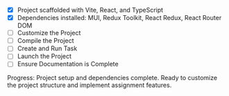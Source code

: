 - [x] Project scaffolded with Vite, React, and TypeScript
- [x] Dependencies installed: MUI, Redux Toolkit, React Redux, React Router DOM
- [ ] Customize the Project
- [ ] Compile the Project
- [ ] Create and Run Task
- [ ] Launch the Project
- [ ] Ensure Documentation is Complete

Progress: Project setup and dependencies complete. Ready to customize the project structure and implement assignment features.
